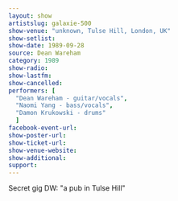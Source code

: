 ```yaml
---
layout: show
artistslug: galaxie-500
show-venue: "unknown, Tulse Hill, London, UK"
show-setlist:
show-date: 1989-09-28
source: Dean Wareham
category: 1989
show-radio:
show-lastfm:
show-cancelled:
performers: [
  "Dean Wareham - guitar/vocals",
  "Naomi Yang - bass/vocals",
  "Damon Krukowski - drums"
  ]
facebook-event-url:
show-poster-url:
show-ticket-url:
show-venue-website:
show-additional:
support:
---
```

Secret gig
DW: "a pub in Tulse Hill"
